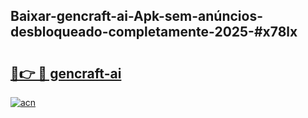 ## Baixar-gencraft-ai-Apk-sem-anúncios-desbloqueado-completamente-2025-#x78lx

# <h2><a href="https://ainizakaria.my?title=gencraft-ai&ref=20M">🔗👉 🔴 gencraft-ai</a></h2>

[![acn](https://github.com/user-attachments/assets/0f9c940e-d8b0-45ae-aac7-cd30a18b3e1c)](https://ainizakaria.my?title=gencraft-ai&ref=20M)


